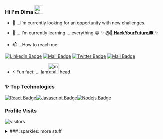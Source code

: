 ### Hi I'm Dima <img src="https://user-images.githubusercontent.com/1303154/88677602-1635ba80-d120-11ea-84d8-d263ba5fc3c0.gif" width="28px" alt="hi"> 




- 🔭 ...I’m currently looking for an opportunity with new challenges.


- 🌱 ... I’m currently learning ... everything :grin: ✨  **[ @:school_satchel: HackYourFuture:mortar_board: ](https://github.com/HackYourFuture)** ✨




- 📫 ...How to reach me:


[![Linkedin Badge](https://img.shields.io/badge/-DimaKaddah-0e76a8?style=flat&labelColor=0e76a8&logo=linkedin&logoColor=white)](https://www.linkedin.com/in/dima-kaddah/) 
[![Mail Badge](https://img.shields.io/badge/-@dima_mdb-e84393?style=flat&labelColor=e84393&logo=instagram&logoColor=white)](https://www.instagram.com/dima_mdb/)
[![Twitter Badge](https://img.shields.io/badge/-@DimaMDB-1ca0f1?style=flat&labelColor=1ca0f1&logo=twitter&logoColor=white&link=https://twitter.com/DimaMDB)](https://twitter.com/DimaMDB)
[![Mail Badge](https://img.shields.io/badge/-dimaKaddah-c0392b?style=flat&labelColor=c0392b&logo=gmail&logoColor=white)](mailto:dimakaddah@gmail.com)


- :zap: Fun fact: ... Iam<img src="https://media.giphy.com/media/TexySKeea70FlT4T9A/giphy.gif" width="33px" alt="metal">  head 




### :sparkles: Top Technologies

[![React Badge](https://img.shields.io/badge/-React-61DBFB?style=for-the-badge&labelColor=black&logo=react&logoColor=61DBFB)](#)[![Javascript Badge](https://img.shields.io/badge/-Javascript-F0DB4F?style=for-the-badge&labelColor=black&logo=javascript&logoColor=F0DB4F)](#)[![Nodejs Badge](https://img.shields.io/badge/-Nodejs-3C873A?style=for-the-badge&labelColor=black&logo=node.js&logoColor=3C873A)](#)

### Profile Visits
![visitors](https://visitor-badge.glitch.me/badge?page_id=Dima-Kaddah.Dima-Kaddah.1)

<details>
<summary>
### :sparkles: more stuff
</summary>

#### :sparkles: Top Languages

[![Top Langs](https://github-readme-stats.vercel.app/api/top-langs/?username=Dima-Kaddah&layout=compact)](https://github.com/Dima-Kaddah/github-readme-stats)

### :sparkles: GitHub Stats
![Anurag's github stats](https://github-readme-stats.vercel.app/api?username=Dima-Kaddah&count_private=true&hide=contribs,prs&theme=tokyonight)

#### :sparkles: Coding Stats
</details>



